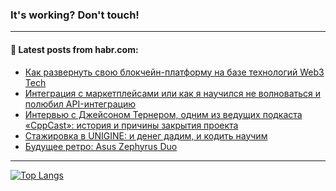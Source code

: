 ### It's working? Don't touch!

---
<!--
#### 🛠️ Technical stack:

![C++](https://img.shields.io/badge/C++-informational?logo=c%2B%2B&style=flat&logoColor=white&color=9C033A)
![Java](https://img.shields.io/badge/Java-informational?logo=java&style=flat&logoColor=white&color=007396)
![Kotlin](https://img.shields.io/badge/Kotlin-informational?logo=Kotlin&style=flat&logoColor=white&color=0095D5)
![JS](https://img.shields.io/badge/JS-informational?logo=javaScript&style=flat&logoColor=black&color=F7Df1E) <br>
![HTML5](https://img.shields.io/badge/HTML5-informational?logo=html5&style=flat&logoColor=white&color=E34F26)
![CSS3](https://img.shields.io/badge/CSS3-informational?logo=css3&style=flat&logoColor=white&color=157286)
![Sass](https://img.shields.io/badge/Saas-informational?logo=sass&style=flat&logoColor=white&color=hotpink)
![PHP](https://img.shields.io/badge/PHP-informational?logo=php&style=flat&logoColor=white&color=777BB4) <br>
![WebPAck](https://img.shields.io/badge/WebPack-informational?logo=webPack&style=flat&logoColor=white&color=FF6F00)
![Bootstrap](https://img.shields.io/badge/Bootstrap-informational?logo=Bootstrap&style=flat&logoColor=white&color=7952B3)
![MySQL](https://img.shields.io/badge/MySQL-informational?logo=MySQL&style=flat&logoColor=white&color=00f) <br>
![NodeJS](https://img.shields.io/badge/NodeJS-informational?logo=node.js&style=flat&logoColor=white&color=43853D)
![Spring](https://img.shields.io/badge/Spring-informational?logo=Spring&style=flat&logoColor=white&color=0A9EDC)
![Angular](https://img.shields.io/badge/Vue-informational?logo=vue.js&style=flat&logoColor=white&color=red)
![Git](https://img.shields.io/badge/Git-informational?logo=git&style=flat&logoColor=white&color=darkorange)

___
-->

#### 💬 Latest posts from habr.com:

<!-- BLOG-POST-LIST:START -->
- [Как развернуть свою блокчейн-платформу на базе технологий Web3 Tech](https://habr.com/ru/post/690364/?utm_source=habrahabr&utm_medium=rss&utm_campaign=690364)
- [Интеграция с маркетплейсами или как я научился не волноваться и полюбил API-интеграцию](https://habr.com/ru/post/686904/?utm_source=habrahabr&utm_medium=rss&utm_campaign=686904)
- [Интервью с Джейсоном Тернером, одним из ведущих подкаста «CppCast»: история и причины закрытия проекта](https://habr.com/ru/post/690336/?utm_source=habrahabr&utm_medium=rss&utm_campaign=690336)
- [Стажировка в UNIGINE: и денег дадим, и кодить научим](https://habr.com/ru/post/690328/?utm_source=habrahabr&utm_medium=rss&utm_campaign=690328)
- [Будущее ретро: Asus Zephyrus Duo](https://habr.com/ru/post/690272/?utm_source=habrahabr&utm_medium=rss&utm_campaign=690272)
<!-- BLOG-POST-LIST:END -->

---

[![Top Langs](https://github-readme-stats.vercel.app/api/top-langs/?username=zloylis&layout=compact&hide_border=true&theme=dracula)](https://github.com/zloylis)
